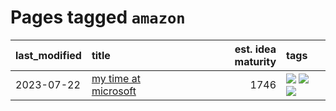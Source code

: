 # Pages tagged `amazon`

|last_modified|title|est. idea maturity|tags
|:---|:---|---:|:---|
|2023-07-22|[my time at microsoft](../my_time_at_microsoft.md)|1746|[![](https://img.shields.io/badge/tag-amazon-11772b)](../tags/amazon.md) [![](https://img.shields.io/badge/tag-autobiographical-5fba1d)](../tags/autobiographical.md) [![](https://img.shields.io/badge/tag-microsoft-587798)](../tags/microsoft.md)|